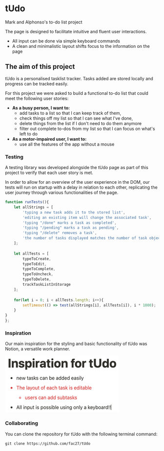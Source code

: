 # tUdo
Mark and Alphonso's to-do list project

The page is designed to facilitate intuitive and fluent user interactions. 
- All input can be done via simple keyboard commands 
- A clean and minimalistic layout shifts focus to the information on the page

## The aim of this project
tUdo is a personalised tasklist tracker. Tasks added are stored locally and progress can be tracked easily.

For this project we were asked to build a functional to-do list that could meet the following user stories:
- **As a busy person, I want to:**
  - add tasks to a list so that I can keep track of them,
  - check things off my list so that I can see what I've done,
  - delete things from the list if I don't need to do them anymore
  - filter out complete to-dos from my list so that I can focus on what's left to do
- **As a motor-impaired user, I want to:**
  - use all the features of the app without a mouse

### Testing
A testing library was developed alongside the tUdo page as part of this project to verify that each user story is met.

In order to allow for an overview of the user experience in the DOM, our tests will run on startup with a delay in relation to each other, replicating the user journey through various functionalities of the page.

```javascript
function runTests(){
    let allStrings = [
        'typing a new task adds it to the stored list', 
        'editing an existing item will change the associated task',
        'typing "/done" marks a task as completed', 
        'typing "/pending" marks a task as pending',
        'typing "/delete" removes a task', 
        'the number of tasks displayed matches the number of task objects in storage'
    ];

    let allTests = [
        typeToCreate, 
        typeToEdit,
        typeToComplete, 
        typeToUncheck,
        typeToDelete, 
        trackTaskListInStorage
    ];
    
    for(let i = 0; i < allTests.length; i++){
        setTimeout(() => test(allStrings[i], allTests[i]), i * 1000);
    }
}
};
```

### Inspiration
Our main inspiration for the styling and basic functionality of tUdo was Notion, a versatile work planner.

![screenshot of a list in Notion showcasing the inspiration for tUdo](/imgs/screenshot__tUdo-inspiration.png)
### Collaborating
You can clone the repository for tUdo with the following terminal command:
```terminal
git clone https://github.com/fac27/tUdo
```
